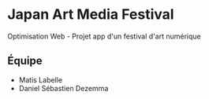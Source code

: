 # Japan Art Media Festival

Optimisation Web - Projet app d'un festival d'art numérique

## Équipe

- Matis Labelle
- Daniel Sébastien Dezemma
